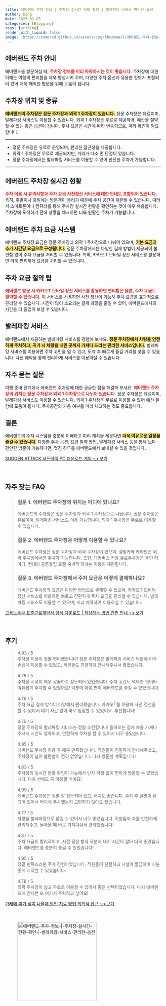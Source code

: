 ```yaml
---
title: 에버랜드 주차 정보 | 주차장 실시간 현황 확인 | 발레파킹 서비스 편리한 옵션
author: bing
date: 2025-02-03
categories: [Blogging]
tags: [writing]
render_with_liquid: false
image: 'https://somered.github.io/assets/img/thumbnail/에버랜드-주차-정보-|-주차장-실시간-현황-확인-|-발레파킹-서비스-편리한-옵션.webp'
---
```



<h2 id='에버랜드_주차_안내'>에버랜드 주차 안내</h2>

<p>에버랜드를 방문하실 때, <b><span style="color: #ee2323;">주차장 정보를 미리 파악하시는 것이 좋습니다.</span></b> 주차장에 대한 이해는 여행의 편리함을 더욱 향상시켜 주며, 다양한 주차 옵션과 유용한 정보가 포함되어 있어 더욱 쾌적한 방문을 위해 도움이 됩니다.</p>

<h2 id='주차장_위치_및_종류'>주차장 위치 및 종류</h2>

<p><b><span style="background-color: #ffe066;">에버랜드의 주차장은 정문 주차장과 외곽 1 주차장이 있습니다.</span></b> 정문 주차장은 유료이며, 발레파킹 서비스도 이용할 수 있습니다. 외곽 1 주차장은 무료로 제공되어, 예산을 절약할 수 있는 좋은 옵션이 됩니다. 주차 요금은 시간에 따라 변동되므로, 미리 확인이 필요합니다.</p>

<hr />

<ul>
    <li>정문 주차장은 유료로 운영되며, 편리한 접근성을 제공합니다.</li>
    <li>외곽 1 주차장은 무료로 제공되지만, 거리가 다소 먼 단점이 있습니다.</li>
    <li>정문 주차장에서는 발레파킹 서비스를 이용할 수 있어 안전한 주차가 가능합니다.</li>
</ul>

<hr />

<h2 id='주차장_실시간_현황'>에버랜드 주차장 실시간 현황</h2>

<p><b><span style="color: #ee2323;">주차 이용 시 유의사항과 주차 요금 사전정산 서비스에 대한 안내도 포함되어 있습니다.</span></b> 특히, 주말이나 휴일에는 방문객이 몰리기 때문에 주차 공간이 제한될 수 있습니다. 따라서 스마트폰이나 컴퓨터를 통해 주차장 실시간 현황을 확인하는 것이 매우 유용합니다. 주차장에 도착하기 전에 상황을 체크하면 더욱 원활한 주차가 가능합니다.</p>

<h2 id='주차_요금_시스템'>에버랜드 주차 요금 시스템</h2>

<p>에버랜드 주차장 요금은 정문 주차장과 외곽 1 주차장으로 나뉘어 있으며, <b><span style="background-color: #ffe066;">기본 요금과 추가 시간당 요금으로 구성됩니다.</span></b> 정문 주차장에서는 다양한 결제 방법이 제공되어 불편함 없이 주차 요금을 처리할 수 있습니다. 특히, 카카오T 모바일 정산 서비스를 활용하면 더욱 편리하게 요금을 처리할 수 있습니다.</p>

<h2 id='주차_요금_절약_팁'>주차 요금 절약 팁</h2>

<p><b><span style="color: #ee2323;">에버랜드 방문 시 카카오T 모바일 정산 서비스를 활용하면 편리함은 물론, 주차 요금도 절약할 수 있습니다.</span></b> 이 서비스를 사용하면 사전 정산이 가능해 주차 요금을 효과적으로 관리할 수 있습니다. 시간이 많이 소요되는 결제 과정을 줄일 수 있어, 에버랜드에서의 시간을 더 즐겁게 보낼 수 있습니다.</p>

<h2 id='발레파킹_서비스'>발레파킹 서비스</h2>

<p>에버랜드에서 제공하는 발레파킹 서비스를 경험해 보세요. <b><span style="background-color: #ffe066;">정문 주차장에서 차량을 안전하게 주차하고, 귀가 시 차량을 내린 곳까지 가져다 드리는 편리한 서비스입니다.</span></b> 발레파킹 서비스를 이용하면 주차 고민을 덜 수 있고, 도착 후 빠르게 즐길 거리를 찾을 수 있습니다. 사전 예약을 통해 편리하게 서비스를 이용하실 수 있습니다.</p>

<h2 id='자주_묻는_질문'>자주 묻는 질문</h2>

<p>여행 준비 단계에서 에버랜드 주차장에 대한 궁금한 점을 해결해 보세요. <b><span style="color: #ee2323;">에버랜드 주차장의 위치는 정문 주차장과 외곽 1 주차장으로 나뉘어 있습니다.</span></b> 정문 주차장은 유료이며, 발레파킹 서비스도 이용할 수 있습니다. 외곽 1 주차장은 무료로 이용할 수 있어 예산 절감에 도움이 됩니다. 주차공간의 가용 여부를 미리 체크하는 것도 중요합니다.</p>

<h2 id='결론'>결론</h2>

<p>에버랜드의 주차 시스템을 충분히 이해하고 미리 계획을 세운다면 <b><span style="background-color: #ffe066;">더욱 여유로운 일정을 즐길 수 있습니다.</span></b> 다양한 주차 옵션, 요금 절약 방법, 발레파킹 서비스 등을 통해 보다 편안한 방문이 가능하다면, 멋진 하루를 에버랜드에서 보내실 수 있을 것입니다.</p>


<p><a class="click-button" title="SUDDEN ATTACK 서든어택 PC 다운로드 게임" href="https://somered.github.io/posts/SUDDEN-ATTACK-%EC%84%9C%EB%93%A0%EC%96%B4%ED%83%9D-PC-%EB%8B%A4%EC%9A%B4%EB%A1%9C%EB%93%9C-%EA%B2%8C%EC%9E%84/" rel="dofollow">SUDDEN ATTACK 서든어택 PC 다운로드 게임 👈 보기</a></p><br>
<h2 id='자주_찾는_FAQ'>자주 찾는 FAQ</h2>
<div itemscope="" itemtype="https://schema.org/FAQPage"> 
<blockquote> 
<div itemscope="" itemprop="mainEntity" itemtype="https://schema.org/Question"> 
<h3 itemprop="name">질문 1. 에버랜드 주차장의 위치는 어디에 있나요?</h3> 
<div itemscope="" itemprop="acceptedAnswer" itemtype="https://schema.org/Answer"> 
<span itemprop="text"> 
<p>에버랜드의 주차장은 정문 주차장과 외곽 1 주차장으로 나뉩니다. 정문 주차장은 유료이며, 발레파킹 서비스도 이용 가능합니다. 외곽 1 주차장은 무료로 이용할 수 있습니다.</p> 
</span> 
</div> 
</div> 

<div itemscope="" itemprop="mainEntity" itemtype="https://schema.org/Question"> 
<h3 itemprop="name">질문 2. 에버랜드 주차장은 어떻게 이용할 수 있나요?</h3> 
<div itemscope="" itemprop="acceptedAnswer" itemtype="https://schema.org/Answer"> 
<span itemprop="text"> 
<p>에버랜드 주차장은 정문 주차장과 외곽 주차장이 있으며, 캠핑카와 카라반은 외곽 주차장에서만 주차가 가능합니다. 또한, 대형버스 전용 유료주차장은 용인 라마다, 전대리 골든튤립 호텔 숙박객 외에는 이용이 제한됩니다.</p> 
</span> 
</div> 
</div> 

<div itemscope="" itemprop="mainEntity" itemtype="https://schema.org/Question"> 
<h3 itemprop="name">질문 3. 에버랜드 주차장에서 주차 요금은 어떻게 결제하나요?</h3> 
<div itemscope="" itemprop="acceptedAnswer" itemtype="https://schema.org/Answer"> 
<span itemprop="text"> 
<p>에버랜드 주차장의 요금은 다양한 방법으로 결제할 수 있으며, 카카오T 모바일 정산 서비스를 이용하면 빠르고 간편하게 주차 요금을 관리할 수 있습니다. 발레파킹 서비스도 이용할 수 있으며, 미리 예약하여 이용하실 수 있습니다.</p> 
</span> 
</div> 
</div> 

</blockquote> 
</div>
<p><a class="click-button" title="고용노동부 표준근로계약서 양식 다운로드 | 작성하는 방법 간편 안내" href="https://somered.github.io/posts/%EA%B3%A0%EC%9A%A9%EB%85%B8%EB%8F%99%EB%B6%80-%ED%91%9C%EC%A4%80%EA%B7%BC%EB%A1%9C%EA%B3%84%EC%95%BD%EC%84%9C-%EC%96%91%EC%8B%9D-%EB%8B%A4%EC%9A%B4%EB%A1%9C%EB%93%9C-%EC%9E%91%EC%84%B1%ED%95%98%EB%8A%94-%EB%B0%A9%EB%B2%95-%EA%B0%84%ED%8E%B8-%EC%95%88%EB%82%B4/" rel="dofollow">고용노동부 표준근로계약서 양식 다운로드 | 작성하는 방법 간편 안내 👈 보기</a></p><br>
<h2 id='후기'>후기</h2>
<div itemscope itemtype="https://schema.org/Product">
  <blockquote>
  <div itemprop="review" itemscope itemtype="https://schema.org/Review">
      <div itemprop="reviewRating" itemscope itemtype="https://schema.org/Rating"> <span itemprop="ratingValue">4.93</span> / <span itemprop="bestRating">5</span> </div>
      <span itemprop="reviewBody">주차장 이용이 정말 편리했습니다! 정문 주차장은 발레파킹 서비스 덕분에 아주 손쉽게 이용할 수 있었고, 직원들도 친절하게 안내해주셔서 좋았습니다.</span>
  </div>
  <br>
  <div itemprop="review" itemscope itemtype="https://schema.org/Review">
      <div itemprop="reviewRating" itemscope itemtype="https://schema.org/Rating"> <span itemprop="ratingValue">4.76</span> / <span itemprop="bestRating">5</span> </div>
      <span itemprop="reviewBody">주차장 시설이 매우 깔끔하고 정돈되어 있었습니다. 주차 공간도 넉넉한 편이라 여유롭게 주차할 수 있었어요! 덕분에 마음 편히 에버랜드를 즐길 수 있었습니다.</span>
  </div>
  <br>
  <div itemprop="review" itemscope itemtype="https://schema.org/Review">
      <div itemprop="reviewRating" itemscope itemtype="https://schema.org/Rating"> <span itemprop="ratingValue">4.76</span> / <span itemprop="bestRating">5</span> </div>
      <span itemprop="reviewBody">주차 요금 결제 방식이 다양해서 편리했습니다. 카카오T를 이용해 사전 정산을 할 수 있어서 대기 시간 없이 바로 입장할 수 있었어요. 추천합니다!</span>
  </div>
  <br>
  <div itemprop="review" itemscope itemtype="https://schema.org/Review">
      <div itemprop="reviewRating" itemscope itemtype="https://schema.org/Rating"> <span itemprop="ratingValue">4.75</span> / <span itemprop="bestRating">5</span> </div>
      <span itemprop="reviewBody">정문 주차장의 발레파킹 서비스는 정말 추천합니다! 돌아오는 길에 차를 가져다주셔서 시간도 절약되고, 안전하게 주차를 할 수 있어서 너무 좋았습니다.</span>
  </div>
  <br>
  <div itemprop="review" itemscope itemtype="https://schema.org/Review">
      <div itemprop="reviewRating" itemscope itemtype="https://schema.org/Rating"> <span itemprop="ratingValue">4.95</span> / <span itemprop="bestRating">5</span> </div>
      <span itemprop="reviewBody">에버랜드 주차장 이용 후 매우 만족했습니다. 직원들이 친절하게 안내해주셨고, 주차장이 넓어 불편함이 전혀 없었습니다. 다시 방문할 계획입니다!</span>
  </div>
  <br>
  <div itemprop="review" itemscope itemtype="https://schema.org/Review">
      <div itemprop="reviewRating" itemscope itemtype="https://schema.org/Rating"> <span itemprop="ratingValue">4.83</span> / <span itemprop="bestRating">5</span> </div>
      <span itemprop="reviewBody">주차장의 실시간 현황 확인이 가능해서 만차 걱정 없이 편하게 방문할 수 있었습니다. 다음 번에도 꼭 이용할 거예요!</span>
  </div>
  <br>
  <div itemprop="review" itemscope itemtype="https://schema.org/Review">
      <div itemprop="reviewRating" itemscope itemtype="https://schema.org/Rating"> <span itemprop="ratingValue">4.99</span> / <span itemprop="bestRating">5</span> </div>
      <span itemprop="reviewBody">에버랜드 주차장은 정말 잘 정돈되어 있고, 배치도 좋습니다. 주차 후 설명이 잘 되어 있어서 어디에 주차했는지 고민하지 않아도 됐습니다.</span>
  </div>
  <br>
  <div itemprop="review" itemscope itemtype="https://schema.org/Review">
      <div itemprop="reviewRating" itemscope itemtype="https://schema.org/Rating"> <span itemprop="ratingValue">4.77</span> / <span itemprop="bestRating">5</span> </div>
      <span itemprop="reviewBody">차량을 발레파킹으로 맡길 수 있어서 너무 좋았습니다. 직원들이 차를 안전하게 관리해주고, 돌아올 때 바로 가져다줘서 편리했습니다!</span>
  </div>
  <br>
  <div itemprop="review" itemscope itemtype="https://schema.org/Review">
      <div itemprop="reviewRating" itemscope itemtype="https://schema.org/Rating"> <span itemprop="ratingValue">4.87</span> / <span itemprop="bestRating">5</span> </div>
      <span itemprop="reviewBody">주차 요금이 합리적이고, 사전 정산 방식 덕분에 대기 시간이 짧아 더욱 좋았습니다. 에버랜드를 충분히 즐길 수 있었습니다!</span>
  </div>
  <br>
  <div itemprop="review" itemscope itemtype="https://schema.org/Review">
      <div itemprop="reviewRating" itemscope itemtype="https://schema.org/Rating"> <span itemprop="ratingValue">4.95</span> / <span itemprop="bestRating">5</span> </div>
      <span itemprop="reviewBody">정말 만족스러운 주차 경험이었습니다. 직원들이 친절하고 시설이 깔끔하여 기분 좋게 시작할 수 있었습니다.</span>
  </div>
  <br>
  <div itemprop="review" itemscope itemtype="https://schema.org/Review">
      <div itemprop="reviewRating" itemscope itemtype="https://schema.org/Rating"> <span itemprop="ratingValue">4.78</span> / <span itemprop="bestRating">5</span> </div>
      <span itemprop="reviewBody">외곽 주차장이 넓고 무료로 이용할 수 있어서 좋은 선택이었습니다. 다시 에버랜드에 간다면 또 여기서 주차하고 싶어요!</span>
  </div>
  </blockquote>
</div>
<p><a class="click-button" title="가래에 피가 섞여 나올때 원인 치료 방법 의학적 접근" href="https://somered.github.io/posts/%EA%B0%80%EB%9E%98%EC%97%90-%ED%94%BC%EA%B0%80-%EC%84%9E%EC%97%AC-%EB%82%98%EC%98%AC%EB%95%8C-%EC%9B%90%EC%9D%B8-%EC%B9%98%EB%A3%8C-%EB%B0%A9%EB%B2%95-%EC%9D%98%ED%95%99%EC%A0%81-%EC%A0%91%EA%B7%BC/" rel="dofollow">가래에 피가 섞여 나올때 원인 치료 방법 의학적 접근 👈 보기</a></p><br>
<figure class="image"><img src="https://somered.github.io/assets/img/thumbnail/에버랜드-주차-정보-|-주차장-실시간-현황-확인-|-발레파킹-서비스-편리한-옵션.webp" alt="에버랜드-주차-정보-|-주차장-실시간-현황-확인-|-발레파킹-서비스-편리한-옵션" width="256" height="256"></figure>